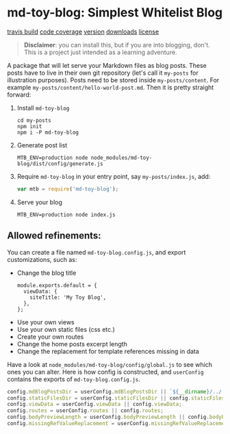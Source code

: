 # md-toy-blog: Simplest Whitelist Blog

[travis build](https://img.shields.io/travis/gbili/md-toy-blog.svg?style=flat-square)
[code coverage](https://img.shields.io/codecov/c/github/gbili/md-toy-blog.svg)
[version](https://img.shields.io/npm/v/md-toy-blog.svg)
[downloads](https://img.shields.io/npm/dm/md-toy-blog.svg)
[license](https://img.shields.io/npm/l/md-toy-blog.svg)

> **Disclaimer**: you can install this, but if you are into blogging, don't. This is a project just intended as a learning adventure.

A package that will let serve your Markdown files as blog posts. These posts have to live in their own git repository (let's call it `my-posts` for illustration purposes). Posts need to be stored inside `my-posts/content`. For example `my-posts/content/hello-world-post.md`. Then it is pretty straight forward:

1. Install `md-toy-blog`
   ```
   cd my-posts
   npm init
   npm i -P md-toy-blog
   ```
2. Generate post list
   ```
   MTB_ENV=production node node_modules/md-toy-blog/dist/config/generate.js
   ```
3. Require `md-toy-blog` in your entry point, say `my-posts/index.js`, add:
   ```javascript
   var mtb = require('md-toy-blog');
   ```
4. Serve your blog
   ```
   MTB_ENV=production node index.js
   ```

## Allowed refinements:
You can create a file named `md-toy-blog.config.js`, and export customizations, such as:
- Change the blog title
  ```
  module.exports.default = {
    viewData: {
      siteTitle: 'My Toy Blog',
    },
  };
  ```
- Use your own views
- Use your own static files (css etc.)
- Create your own routes
- Change the home posts excerpt length
- Change the replacement for template references missing in data

Have a look at `node_modules/md-toy-blog/config/global.js` to see which ones you can alter. Here is how config is constructed, and `userConfig` contains the exports of `md-toy-blog.config.js`.
```javascript
config.mdBlogPostsDir = userConfig.mdBlogPostsDir || `${__dirname}/../../../content`
config.staticFilesDir = userConfig.staticFilesDir || config.staticFilesDir;
config.viewData = userConfig.viewData || config.viewData;
config.routes = userConfig.routes || config.routes;
config.bodyPreviewLength = userConfig.bodyPreviewLength || config.bodyPreviewLength;
config.missingRefValueReplacement = userConfig.missingRefValueReplacement || config.missingRefValueReplacement;
```
